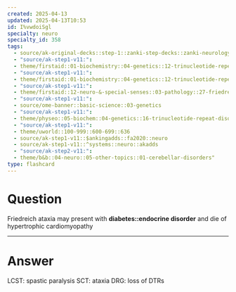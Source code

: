 ```yaml
---
created: 2025-04-13
updated: 2025-04-13T10:53
id: I%vwdoiSgl
specialty: neuro
specialty_id: 358
tags:
  - source/ak-original-decks::step-1::zanki-step-decks::zanki-neurology::neuro-misc
  - "source/ak-step1-v11:": 
  - theme/firstaid::01-biochemistry::04-genetics::12-trinucleotide-repeat-expansion-diseases
  - "source/ak-step1-v11:": 
  - theme/firstaid::01-biochemistry::04-genetics::12-trinucleotide-repeat-expansion-diseases::friedreich-ataxia
  - "source/ak-step1-v11:": 
  - theme/firstaid::12-neuro-&-special-senses::03-pathology::27-friedreich-ataxia
  - "source/ak-step1-v11:": 
  - source/ome-banner::basic-science::03-genetics
  - "source/ak-step1-v11:": 
  - theme/physeo::05-biochem::04-genetics::16-trinucleotide-repeat-disorders---friedreich-ataxia
  - "source/ak-step1-v11:": 
  - theme/uworld::100-999::600-699::636
  - source/ak-step1-v11::$ankingadds::fa2020::neuro
  - source/ak-step1-v11::^systems::neuro::akadds
  - "source/ak-step2-v11:": 
  - theme/b&b::04-neuro::05-other-topics::01-cerebellar-disorders"
type: flashcard
---
```


# Question
Friedreich ataxia may present with **diabetes::endocrine disorder** and die of hypertrophic cardiomyopathy

---

# Answer
LCST: spastic paralysis SCT: ataxia DRG: loss of DTRs